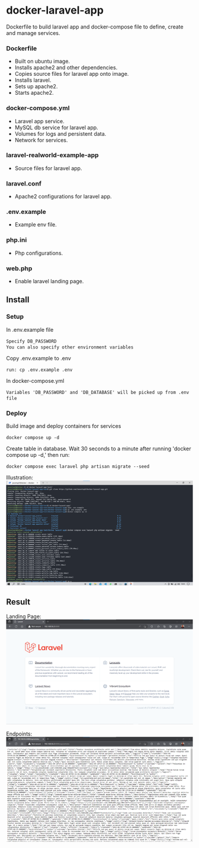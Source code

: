 # docker-laravel-app
Dockerfile to build laravel app and docker-compose file to define, create and manage services. 

### Dockerfile
- Built on ubuntu image.
- Installs apache2 and other dependencies.
- Copies source files for laravel app onto image.
- Installs laravel.
- Sets up apache2.
- Starts apache2.

### docker-compose.yml
- Laravel app service.
- MySQL db service for laravel app.
- Volumes for logs and persistent data.
- Network for services.

### laravel-realworld-example-app
- Source files for laravel app.

### laravel.conf
- Apache2 configurations for laravel app.

### .env.example
- Example env file.

### php.ini
- Php configurations.

### web.php
- Enable laravel landing page.

## Install
### Setup
In .env.example file
```
Specify DB_PASSWORD
You can also specify other environment variables
```
Copy .env.example to .env
```
run: cp .env.example .env
```
In docker-compose.yml
```
Variables 'DB_PASSWORD' and 'DB_DATABASE' will be picked up from .env file
```
### Deploy
Build image and deploy containers for services
```
docker compose up -d
```
Create table in database.
Wait 30 seconds to a minute after running 'docker compose up -d,' then run:
```
docker compose exec laravel php artisan migrate --seed
```
Illustration:
![illustration](./illustration.png)
## Result
Landing Page:
![landing page](./result-landing-page.png)


Endpoints:
![endpoint](./result-endpoints.png)
